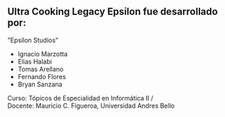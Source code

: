 <h2>Ultra Cooking Legacy Epsilon fue desarrollado por:</h2>

"Epsilon Studios"
* Ignacio Marzotta
* Elias Halabi
* Tomas Arellano
* Fernando Flores
* Bryan Sanzana

Curso: Tópicos de Especialidad en Informática II  /  
Docente: Mauricio C. Figueroa, Universidad Andres Bello
            
            
